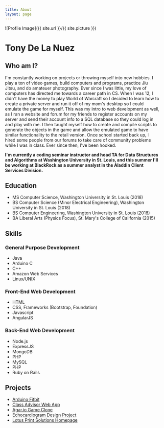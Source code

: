 ```yaml
---
title: About
layout: page
---
```

![Profile Image]({{ site.url }}/{{ site.picture }})
<h1> Tony De La Nuez </h1> 
<h2> Who am I? </h2>
<p>I'm constantly working on projects or throwing myself into new hobbies. I play a ton of video games, build computers and programs, practice Jiu Jitsu, and do amateuer photography. Ever since I was little, my love of computers has directed me towards a career path in CS. When I was 12, I didn't have the money to play World of Warcraft so I decided to learn how to create a private server and run it off of my mom's desktop so I could emulate the game for myself. This was my intro to web development as well, as I ran a website and forum for my friends to register accounts on my server and send their account info to a SQL database so they could log in and play with me. I then taught myself how to create and compile scripts to generate the objects in the game and allow the emulated game to have similar functionality to the retail version. Once school started back up, I hired some people from our forums to take care of community problems while I was in class. Ever since then, I've been hooked.</p>

<p> <strong> I'm currently a coding seminar instructor and head TA for Data Structures and Algorithms at Washington University in St. Louis, and this summer I'll be working at BlackRock as a summer analyst in the Aladdin Client Services Division.</strong> </p>

<h2> Education </h2>
<ul class="skill-list">
	<li>MS Computer Science, Washington University in St. Louis (2018)</li>
	<li>BS Computer Science (Minor Electrical Engineering), Washington University in St. Louis (2018)</li>
	<li>BS Computer Engineering, Washington University in St. Louis (2018)</li>
	<li>BA Liberal Arts (Physics Focus), St. Mary's College of California (2015)</li>
</ul>
<h2> Skills </h2>
<h3> General Purpose Development</h3>
<ul class="skill-list">
	<li>Java</li>
	<li>Arduino C</li>
	<li>C++</li>
    <li>Amazon Web Services</li>
    <li>Linux/UNIX</li>
</ul>
<h3> Front-End Web Development </h3>
<ul class="skill-list">
	<li>HTML</li>
	<li>CSS, Frameworks (Bootstrap, Foundation)</li>
	<li>Javascript</li>
	<li>AngularJS</li>
</ul>
<h3> Back-End Web Development </h3>
<ul class="skill-list">
	<li>Node.js</li>
	<li>ExpressJS</li>
	<li>MongoDB</li>
	<li>PHP</li>
	<li>MySQL</li>
	<li>PHP</li>
	<li>Ruby on Rails</li>
</ul>
<h2>Projects</h2>

<ul>
	<li><a href="https://www.youtube.com/watch?v=SxzBoIkbFBo&feature=youtu.be">Arduino Fitbit</a></li>
	<li><a href="https://github.com/tonydelanuez/classadvisor">Class Advisor Web App</a></li>
	<li><a href="https://github.com/tonydelanuez/Agar-Clone">Agar.io Game Clone</a></li>
	<li><a href="https://docs.google.com/document/d/1PK9dIS9iV0vjkjP27MZwB_9ElwqGtNZ09YdaC0i59Z0/edit?usp=sharing">Echocardiogram Design Project</a></li>
	<li><a href="http://lotusprnt.com/">Lotus Print Solutions Homepage</a></li>
	
</ul>
